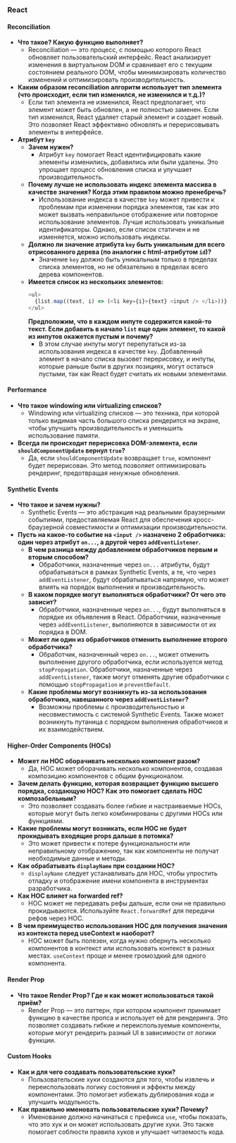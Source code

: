 ### React

#### Reconciliation
* **Что такое? Какую функцию выполняет?**
  * Reconciliation — это процесс, с помощью которого React обновляет пользовательский интерфейс. React анализирует изменения в виртуальном DOM и сравнивает его с текущим состоянием реального DOM, чтобы минимизировать количество изменений и оптимизировать производительность.
* **Каким образом reconciliation алгоритм использует тип элемента (что происходит, если тип изменился, не изменился и т.д.)?**
  * Если тип элемента не изменился, React предполагает, что элемент может быть обновлен, а не полностью заменен. Если тип изменился, React удаляет старый элемент и создает новый. Это позволяет React эффективно обновлять и перерисовывать элементы в интерфейсе.
* **Атрибут `key`**
  * **Зачем нужен?**
    * Атрибут `key` помогает React идентифицировать какие элементы изменились, добавились или были удалены. Это упрощает процесс обновления списка и улучшает производительность.
  * **Почему лучше не использовать индекс элемента массива в качестве значения? Когда этим правилом можно пренебречь?**
    * Использование индекса в качестве `key` может привести к проблемам при изменении порядка элементов, так как это может вызвать неправильное отображение или повторное использование элементов. Лучше использовать уникальные идентификаторы. Однако, если список статичен и не изменяется, можно использовать индексы.
  * **Должно ли значение атрибута `key` быть уникальным для всего отрисованного дерева (по аналогии с html-атрибутом `id`)?**
    * Значение `key` должно быть уникальным только в пределах списка элементов, но не обязательно в пределах всего дерева компонентов.
  * **Имеется список из нескольких элементов:**
    ```javascript
    <ul>
      {list.map((text, i) => (<li key={i}>{text} <input /> </li>))}
    </ul>
    ```
    **Предположим, что в каждом инпуте содержится какой-то текст. Если добавить в начало `list` еще один элемент, то какой из инпутов окажется пустым и почему?**
    * В этом случае инпуты могут перепутаться из-за использования индекса в качестве `key`. Добавленный элемент в начало списка вызовет перерисовку, и инпуты, которые раньше были в других позициях, могут остаться пустыми, так как React будет считать их новыми элементами.

#### Performance
* **Что такое windowing или virtualizing списков?**
  * Windowing или virtualizing списков — это техника, при которой только видимая часть большого списка рендерится на экране, чтобы улучшить производительность и уменьшить использование памяти.
* **Всегда ли происходит перерисовка DOM-элемента, если `shouldComponentUpdate` вернул `true`?**
  * Да, если `shouldComponentUpdate` возвращает `true`, компонент будет перерисован. Это метод позволяет оптимизировать рендеринг, предотвращая ненужные обновления.

#### Synthetic Events
* **Что такое и зачем нужны?**
  * Synthetic Events — это абстракция над реальными браузерными событиями, предоставляемая React для обеспечения кросс-браузерной совместимости и оптимизации производительности.
* **Пусть на какое-то событие на `<input />` назначено 2 обработчика: один через атрибут `on...`, а другой через `addEventListener`.**
  * **В чем разница между добавлением обработчиков первым и вторым способом?**
    * Обработчики, назначенные через `on...` атрибуты, будут обрабатываться в рамках Synthetic Events, а те, что через `addEventListener`, будут обрабатываться напрямую, что может влиять на порядок выполнения и производительность.
  * **В каком порядке могут выполняться обработчики? От чего это зависит?**
    * Обработчики, назначенные через `on...`, будут выполняться в порядке их объявления в React. Обработчики, назначенные через `addEventListener`, выполняются в зависимости от их порядка в DOM.
  * **Может ли один из обработчиков отменить выполнение второго обработчика?**
    * Обработчик, назначенный через `on...`, может отменить выполнение другого обработчика, если используется метод `stopPropagation`. Обработчики, назначенные через `addEventListener`, также могут отменять другие обработчики с помощью `stopPropagation` и `preventDefault`.
  * **Какие проблемы могут возникнуть из-за использования обработчика, навешанного через `addEventListener`?**
    * Возможны проблемы с производительностью и несовместимость с системой Synthetic Events. Также может возникнуть путаница с порядком выполнения обработчиков и их взаимодействием.

#### Higher-Order Components (HOCs)
* **Может ли HOC оборачивать несколько компонент разом?**
  * Да, HOC может оборачивать несколько компонентов, создавая композицию компонентов с общим функционалом.
* **Зачем делать функцию, которая возвращает функцию высшего порядка, создающую HOC? Как это помогает сделать HOC композабельным?**
  * Это позволяет создавать более гибкие и настраиваемые HOCs, которые могут быть легко комбинированы с другими HOCs или функциями.
* **Какие проблемы могут возникать, если HOC не будет прокидывать входящие props дальше в потомка?**
  * Это может привести к потере функциональности или неправильному отображению, так как компоненты не получат необходимые данные и методы.
* **Как обрабатывать `displayName` при создании HOC?**
  * `displayName` следует устанавливать для HOC, чтобы упростить отладку и отображение имени компонента в инструментах разработчика.
* **Как HOC влияет на forwarded ref?**
  * HOC может не передавать рефы дальше, если они не правильно прокидываются. Используйте `React.forwardRef` для передачи рефов через HOC.
* **В чем преимущество использования HOC для получения значения из контекста перед useContext и наоборот?**
  * HOC может быть полезен, когда нужно обернуть несколько компонентов в контекст или использовать контекст в разных местах. `useContext` проще и менее громоздкий для одного компонента.

#### Render Prop
* **Что такое Render Prop? Где и как может использоваться такой приём?**
  * Render Prop — это паттерн, при котором компонент принимает функцию в качестве пропса и использует её для рендеринга. Это позволяет создавать гибкие и переиспользуемые компоненты, которые могут рендерить разный UI в зависимости от логики функции.

#### Custom Hooks
* **Как и для чего создавать пользовательские хуки?**
  * Пользовательские хуки создаются для того, чтобы извлечь и переиспользовать логику состояния и эффекты между компонентами. Это помогает избежать дублирования кода и улучшить модульность.
* **Как правильно именовать пользовательские хуки? Почему?**
  * Именование должно начинаться с префикса `use`, чтобы показать, что это хук и он может использовать другие хуки. Это также помогает соблюсти правила хуков и улучшает читаемость кода.